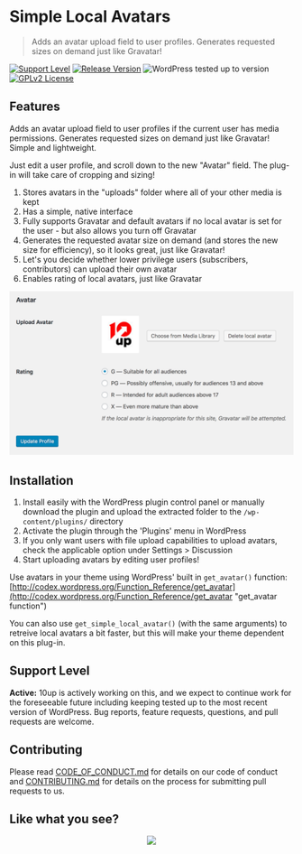 # Simple Local Avatars

> Adds an avatar upload field to user profiles. Generates requested sizes on demand just like Gravatar!

[![Support Level](https://img.shields.io/badge/support-active-green.svg)](#support-level) [![Release Version](https://img.shields.io/github/release/10up/simple-local-avatars.svg)](https://github.com/10up/simple-local-avatars/releases/latest) ![WordPress tested up to version](https://img.shields.io/badge/WordPress-v5.5%20tested-success.svg) [![GPLv2 License](https://img.shields.io/github/license/10up/simple-local-avatars.svg)](https://github.com/10up/simple-local-avatars/blob/develop/LICENSE.md)

## Features

Adds an avatar upload field to user profiles if the current user has media permissions. Generates requested sizes on demand just like Gravatar! Simple and lightweight.

Just edit a user profile, and scroll down to the new "Avatar" field. The plug-in will take care of cropping and sizing!

1. Stores avatars in the "uploads" folder where all of your other media is kept
2. Has a simple, native interface
3. Fully supports Gravatar and default avatars if no local avatar is set for the user - but also allows you turn off Gravatar
4. Generates the requested avatar size on demand (and stores the new size for efficiency), so it looks great, just like Gravatar!
5. Let's you decide whether lower privilege users (subscribers, contributors) can upload their own avatar
6. Enables rating of local avatars, just like Gravatar

![Avatar upload field on a user profile page](.wordpress-org/screenshot-1.png "Screenshot of Simple Local Avatars section within a User Profile")

## Installation

1. Install easily with the WordPress plugin control panel or manually download the plugin and upload the extracted folder to the `/wp-content/plugins/` directory
2. Activate the plugin through the 'Plugins' menu in WordPress
3. If you only want users with file upload capabilities to upload avatars, check the applicable option under Settings > Discussion
4. Start uploading avatars by editing user profiles!

Use avatars in your theme using WordPress' built in `get_avatar()` function: [http://codex.wordpress.org/Function_Reference/get_avatar](http://codex.wordpress.org/Function_Reference/get_avatar "get_avatar function")

You can also use `get_simple_local_avatar()` (with the same arguments) to retreive local avatars a bit faster, but this will make your theme dependent on this plug-in.

## Support Level

**Active:** 10up is actively working on this, and we expect to continue work for the foreseeable future including keeping tested up to the most recent version of WordPress.  Bug reports, feature requests, questions, and pull requests are welcome.

## Contributing

Please read [CODE_OF_CONDUCT.md](https://github.com/10up/simple-local-avatars/blob/develop/CODE_OF_CONDUCT.md) for details on our code of conduct and [CONTRIBUTING.md](https://github.com/10up/simple-local-avatars/blob/develop/CONTRIBUTING.md) for details on the process for submitting pull requests to us.

## Like what you see?

<p align="center">
<a href="http://10up.com/contact/"><img src="https://10up.com/uploads/2016/10/10up-Github-Banner.png" width="850"></a>
</p>
